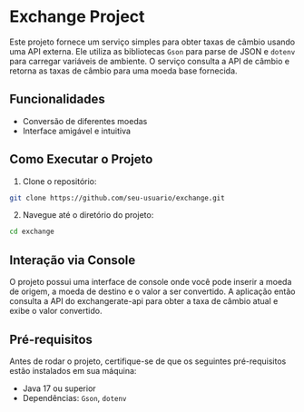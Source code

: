# Exchange Project

Este projeto fornece um serviço simples para obter taxas de câmbio usando uma API externa. Ele utiliza as bibliotecas `Gson` para parse de JSON e `dotenv` para carregar variáveis de ambiente. O serviço consulta a API de câmbio e retorna as taxas de câmbio para uma moeda base fornecida.

## Funcionalidades

- Conversão de diferentes moedas
- Interface amigável e intuitiva

## Como Executar o Projeto

1. Clone o repositório:
  ```bash
  git clone https://github.com/seu-usuario/exchange.git
  ```
2. Navegue até o diretório do projeto:
  ```bash
  cd exchange
  ```
## Interação via Console

O projeto possui uma interface de console onde você pode inserir a moeda de origem, a moeda de destino e o valor a ser convertido. A aplicação então consulta a API do exchangerate-api para obter a taxa de câmbio atual e exibe o valor convertido.

## Pré-requisitos

Antes de rodar o projeto, certifique-se de que os seguintes pré-requisitos estão instalados em sua máquina:

- Java 17 ou superior
- Dependências: `Gson`, `dotenv`
